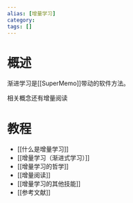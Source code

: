 ```yaml
---
alias: [增量学习]
category: 
tags: []
---
```


# 概述

渐进学习是[[SuperMemo]]带动的软件方法。

相关概念还有增量阅读

# 教程

- [[什么是增量学习]]
- [[增量学习（渐进式学习）]]
- [[增量学习的哲学]]
- [[增量阅读]]
- [[增量学习的其他技能]]
- [[参考文献]]